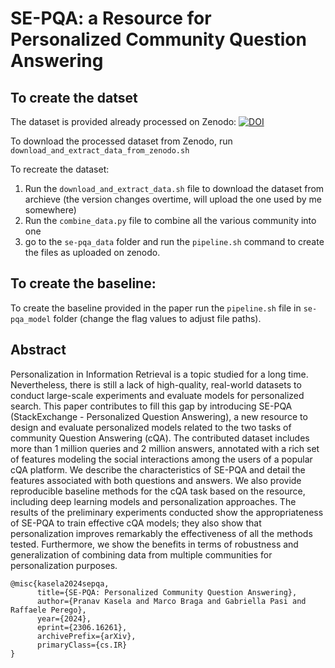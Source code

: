 # SE-PQA: a Resource for Personalized Community Question Answering

## To create the datset

The dataset is provided already processed on Zenodo: [![DOI](https://zenodo.org/badge/DOI/10.5281/zenodo.10679181.svg)](https://doi.org/10.5281/zenodo.10679181)

To download the processed dataset from Zenodo, run `download_and_extract_data_from_zenodo.sh`

To recreate the dataset: 
1) Run the `download_and_extract_data.sh` file to download the dataset from archieve (the version changes overtime, will upload the one used by me somewhere)
2) Run the `combine_data.py` file to combine all the various community into one
3) go to the `se-pqa_data` folder and run the `pipeline.sh` command to create the files as uploaded on zenodo.

## To create the baseline:

To create the baseline provided in the paper run the `pipeline.sh` file in `se-pqa_model` folder (change the flag values to adjust file paths).


## Abstract 

Personalization in Information Retrieval is a topic studied for a long time. Nevertheless, there is still a lack of high-quality, real-world datasets to conduct large-scale experiments and evaluate models for personalized search. This paper contributes to fill this gap by introducing SE-PQA (StackExchange - Personalized Question Answering), a new resource to design and evaluate personalized models related to the two tasks of community Question Answering (cQA). The contributed dataset includes more than  1 million queries and 2 million answers,  annotated with a rich set of features modeling the social interactions among the users of a popular cQA platform. We describe the characteristics of SE-PQA and detail the features associated with both questions and answers. We also provide reproducible baseline methods for the cQA task based on the resource, including deep learning models and personalization approaches. The results of the preliminary experiments conducted show the appropriateness of SE-PQA to train effective cQA models; they also show that personalization improves remarkably the effectiveness of all the methods tested. Furthermore, we show the benefits in terms of robustness and generalization of combining data from multiple communities for personalization purposes.


```
@misc{kasela2024sepqa,
      title={SE-PQA: Personalized Community Question Answering}, 
      author={Pranav Kasela and Marco Braga and Gabriella Pasi and Raffaele Perego},
      year={2024},
      eprint={2306.16261},
      archivePrefix={arXiv},
      primaryClass={cs.IR}
}
```
